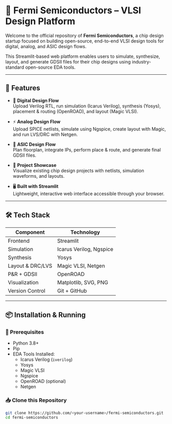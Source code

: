 # 🧠 Fermi Semiconductors – VLSI Design Platform

Welcome to the official repository of **Fermi Semiconductors**, a chip design startup focused on building open-source, end-to-end VLSI design tools for digital, analog, and ASIC design flows.

This Streamlit-based web platform enables users to simulate, synthesize, layout, and generate GDSII files for their chip designs using industry-standard open-source EDA tools.

---

## 🚀 Features

- 📐 **Digital Design Flow**  
  Upload Verilog RTL, run simulation (Icarus Verilog), synthesis (Yosys), placement & routing (OpenROAD), and layout (Magic VLSI).

- ⚡ **Analog Design Flow**  
  Upload SPICE netlists, simulate using Ngspice, create layout with Magic, and run LVS/DRC with Netgen.

- 💾 **ASIC Design Flow**  
  Plan floorplan, integrate IPs, perform place & route, and generate final GDSII files.

- 📁 **Project Showcase**  
  Visualize existing chip design projects with netlists, simulation waveforms, and layouts.

- 🖥️ **Built with Streamlit**  
  Lightweight, interactive web interface accessible through your browser.

---

## 🛠 Tech Stack

| Component         | Technology         |
|------------------|--------------------|
| Frontend         | Streamlit          |
| Simulation       | Icarus Verilog, Ngspice |
| Synthesis        | Yosys              |
| Layout & DRC/LVS | Magic VLSI, Netgen |
| P&R + GDSII      | OpenROAD           |
| Visualization    | Matplotlib, SVG, PNG |
| Version Control  | Git + GitHub       |

---

## 📦 Installation & Running

### 🔧 Prerequisites

- Python 3.8+
- Pip
- EDA Tools Installed:
  - Icarus Verilog (`iverilog`)
  - Yosys
  - Magic VLSI
  - Ngspice
  - OpenROAD (optional)
  - Netgen

### 📥 Clone this Repository

```bash
git clone https://github.com/<your-username>/fermi-semiconductors.git
cd fermi-semiconductors
